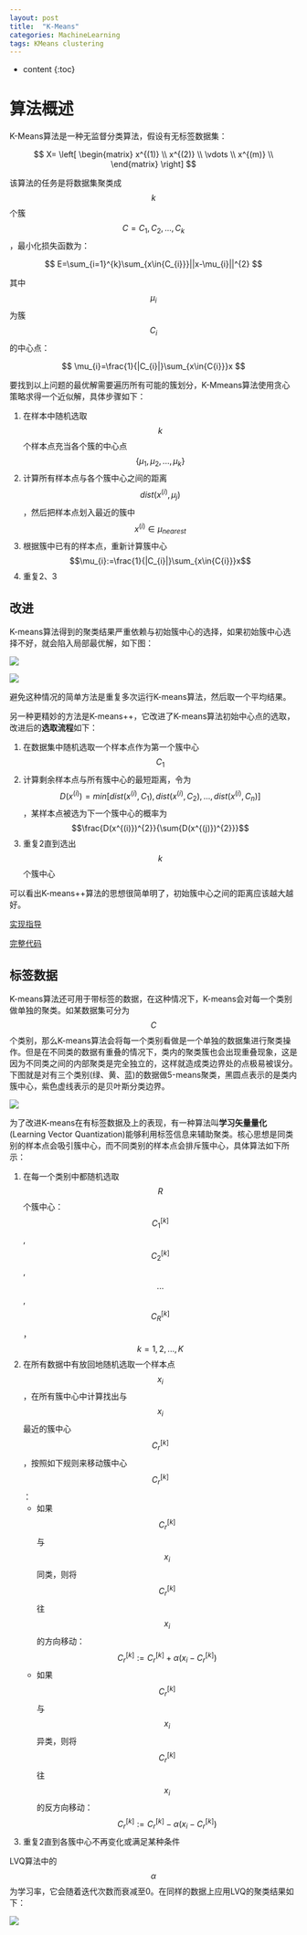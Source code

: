```yaml
---
layout: post
title:  "K-Means"
categories: MachineLearning
tags: KMeans clustering
---
```


* content
{:toc}

# 算法概述

K-Means算法是一种无监督分类算法，假设有无标签数据集：

$$
X=
\left[
\begin{matrix}
 x^{(1)} \\
x^{(2)} \\
 \vdots \\
 x^{(m)} \\
\end{matrix}
\right]
$$

该算法的任务是将数据集聚类成$$k$$个簇$$C={C_{1},C_{2},...,C_{k}}$$，最小化损失函数为：

$$
E=\sum_{i=1}^{k}\sum_{x\in{C_{i}}}||x-\mu_{i}||^{2}
$$

其中$$\mu_{i}$$为簇$$C_{i}$$的中心点：

$$
\mu_{i}=\frac{1}{|C_{i}|}\sum_{x\in{C{i}}}x
$$

要找到以上问题的最优解需要遍历所有可能的簇划分，K-Mmeans算法使用贪心策略求得一个近似解，具体步骤如下：

1. 在样本中随机选取$$k$$个样本点充当各个簇的中心点$$\{\mu_{1},\mu_{2},...,\mu_{k}\}$$
2. 计算所有样本点与各个簇中心之间的距离$$dist(x^{(i)},\mu_{j})$$，然后把样本点划入最近的簇中$$x^{(i)}\in{\mu_{nearest}}$$
3. 根据簇中已有的样本点，重新计算簇中心
   $$\mu_{i}:=\frac{1}{|C_{i}|}\sum_{x\in{C{i}}}x$$
4. 重复2、3


## 改进

K-means算法得到的聚类结果严重依赖与初始簇中心的选择，如果初始簇中心选择不好，就会陷入局部最优解，如下图：

![](/img/2018-10-28_10-17-53.png)

![](/img/2018-10-28_10-18-12.png)

避免这种情况的简单方法是重复多次运行K-means算法，然后取一个平均结果。

另一种更精妙的方法是K-means++，它改进了K-means算法初始中心点的选取，改进后的**选取流程**如下：

1. 在数据集中随机选取一个样本点作为第一个簇中心$$C_{1}$$
2. 计算剩余样本点与所有簇中心的最短距离，令为$$D(x^{(i)})=min[dist(x^{(i)},C_{1}),dist(x^{(i)},C_{2}),...,dist(x^{(i)},C_{n})]$$，某样本点被选为下一个簇中心的概率为$$\frac{D(x^{(i)})^{2}}{\sum{D(x^{(j)})^{2}}}$$
3. 重复2直到选出$$k​$$个簇中心

可以看出K-means++算法的思想很简单明了，初始簇中心之间的距离应该越大越好。

[实现指导](https://github.com/Daya-Jin/ML_for_learner/blob/master/cluster/KMeans.ipynb)

[完整代码](https://github.com/Daya-Jin/ML_for_learner/blob/master/cluster/KMeans.py)

## 标签数据

K-means算法还可用于带标签的数据，在这种情况下，K-means会对每一个类别做单独的聚类。如某数据集可分为$$C$$个类别，那么K-means算法会将每一个类别看做是一个单独的数据集进行聚类操作。但是在不同类的数据有重叠的情况下，类内的聚类簇也会出现重叠现象，这是因为不同类之间的内部聚类是完全独立的，这样就造成类边界处的点极易被误分。下图就是对有三个类别(绿、黄、蓝)的数据做5-means聚类，黑圆点表示的是类内簇中心，紫色虚线表示的是贝叶斯分类边界。

![](/img/2018-12-29_16-16-20.png)

为了改进K-means在有标签数据及上的表现，有一种算法叫**学习矢量量化**(Learning Vector Quantization)能够利用标签信息来辅助聚类。核心思想是同类别的样本点会吸引簇中心，而不同类别的样本点会排斥簇中心，具体算法如下所示：

1. 在每一个类别中都随机选取$$R$$个簇中心：$$C_{1}^{[k]}$$, $$C_{2}^{[k]}$$, $$...$$, $$C_{R}^{[k]}$$，$$k=1, 2, ..., K$$
2. 在所有数据中有放回地随机选取一个样本点$$x_{i}$$，在所有簇中心中计算找出与$$x_{i}$$最近的簇中心$$C_{r}^{[k]}$$，按照如下规则来移动簇中心$$C_{r}^{[k]}$$：
   - 如果$$C_{r}^{[k]}$$与$$x_{i}$$同类，则将$$C_{r}^{[k]}$$往$$x_{i}$$的方向移动：$$C_{r}^{[k]}:=C_{r}^{[k]}+{\alpha}(x_{i}-C_{r}^{[k]})$$
   - 如果$$C_{r}^{[k]}$$与$$x_{i}$$异类，则将$$C_{r}^{[k]}$$往$$x_{i}$$的反方向移动：$$C_{r}^{[k]}:=C_{r}^{[k]}-{\alpha}(x_{i}-C_{r}^{[k]})$$
3. 重复2直到各簇中心不再变化或满足某种条件

LVQ算法中的$$\alpha$$为学习率，它会随着迭代次数而衰减至0。在同样的数据上应用LVQ的聚类结果如下：

![](/img/2018-12-29_17-03-34.png)
